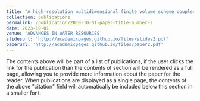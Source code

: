 ```yaml
---
title: "A high-resolution multidimensional finite volume scheme coupled to a nonlinear two-point flux approximation method for the numerical simulation of groundwater contaminant transport using unstructured 2D meshes"
collection: publications
permalink: /publication/2010-10-01-paper-title-number-2
date: 2023-10-01
venue: 'ADVANCES IN WATER RESOURCES'
slidesurl: 'http://academicpages.github.io/files/slides2.pdf'
paperurl: 'http://academicpages.github.io/files/paper2.pdf'
---
```


The contents above will be part of a list of publications, if the user clicks the link for the publication than the contents of section will be rendered as a full page, allowing you to provide more information about the paper for the reader. When publications are displayed as a single page, the contents of the above "citation" field will automatically be included below this section in a smaller font.
